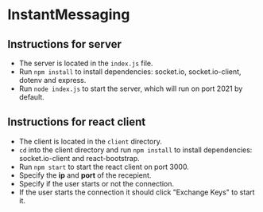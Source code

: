 # InstantMessaging

## Instructions for server

- The server is located in the `index.js` file.
- Run `npm install` to install dependencies: socket.io, socket.io-client, dotenv and express.
- Run `node index.js` to start the server, which will run on port 2021 by default.

## Instructions for react client
 - The client is located in the `client` directory.
 - `cd` into the client directory and run `npm install` to install dependencies: socket.io-client and react-bootstrap.
 - Run `npm start` to start the react client on port 3000.
 - Specify the **ip** and **port** of the recepient.
 - Specify if the user starts or not the connection.
 - If the user starts the connection it should click "Exchange Keys" to start it.
